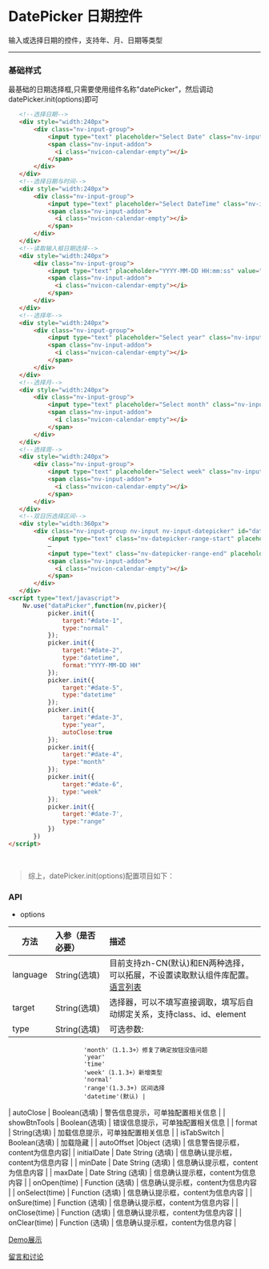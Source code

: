 # DatePicker 日期控件

输入或选择日期的控件，支持年、月、日期等类型

---

### 基础样式

最基础的日期选择框,只需要使用组件名称"datePicker"，然后调动datePicker.init(options)即可


```html
   <!--选择日期-->
   <div style="width:240px">
       <div class="nv-input-group">
           <input type="text" placeholder="Select Date" class="nv-input" id="date-1">
           <span class="nv-input-addon">
             <i class="nvicon-calendar-empty"></i>
           </span>
       </div>
   </div>
   <!--选择日期与时间-->
   <div style="width:240px">
       <div class="nv-input-group">
           <input type="text" placeholder="Select DateTime" class="nv-input" id="date-2">
           <span class="nv-input-addon">
             <i class="nvicon-calendar-empty"></i>
           </span>
       </div>
   </div>
   <!--读取输入框日期选择-->
   <div style="width:240px">
       <div class="nv-input-group">
           <input type="text" placeholder="YYYY-MM-DD HH:mm:ss" value="1987-07-29 06:10:38" class="nv-input" id="date-5">
           <span class="nv-input-addon">
             <i class="nvicon-calendar-empty"></i>
           </span>
       </div>
   </div>
   <!--选择年-->
   <div style="width:240px">
       <div class="nv-input-group">
           <input type="text" placeholder="Select year" class="nv-input" id="date-3">
           <span class="nv-input-addon">
             <i class="nvicon-calendar-empty"></i>
           </span>
       </div>
   </div>
   <!--选择月-->
   <div style="width:240px">
       <div class="nv-input-group">
           <input type="text" placeholder="Select month" class="nv-input" id="date-4">
           <span class="nv-input-addon">
             <i class="nvicon-calendar-empty"></i>
           </span>
       </div>
   </div>
   <!--选择周-->
   <div style="width:240px">
       <div class="nv-input-group">
           <input type="text" placeholder="Select week" class="nv-input" id="date-6">
           <span class="nv-input-addon">
             <i class="nvicon-calendar-empty"></i>
           </span>
       </div>
   </div>
   <!--双日历选择区间-->
   <div style="width:360px">
       <div class="nv-input-group nv-input nv-input-datepicker" id="date-7">
           <input type="text" class="nv-datepicker-range-start" placeholder="Start Date" readonly>
           —
           <input type="text" class="nv-datepicker-range-end" placeholder="End Date" readonly>
           <span class="nv-input-addon">
             <i class="nvicon-calendar-empty"></i>
           </span>
       </div>
   </div>
<script type="text/javascript">
    Nv.use("dataPicker",function(nv,picker){
           picker.init({
               target:"#date-1",
               type:"normal"
           });
           picker.init({
               target:"#date-2",
               type:"datetime",
               format:"YYYY-MM-DD HH"
           });
           picker.init({
               target:"#date-5",
               type:"datetime"
           });
           picker.init({
               target:"#date-3",
               type:"year",
               autoClose:true
           });
           picker.init({
               target:"#date-4",
               type:"month"
           });
           picker.init({
               target:"#date-6",
               type:"week"
           });
           picker.init({
               target:'#date-7',
               type:"range"
           })
       })
</script>
```

<br/>

> 综上，datePicker.init(options)配置项目如下：

### API

+ options
 
 | 方法  | 入参（是否必要）   |  描述  |
 | --------    | :----- | :----  |
 | language | String(选填)  | 目前支持zh-CN(默认)和EN两种选择，可以拓展，不设置读取默认组件库配置。[语言列表](https://github.com/guguaihaha/Nv-engine/blob/master/docs/language.md)|
 | target  | String(选填)    | 选择器，可以不填写直接调取，填写后自动绑定关系，支持class、id、element |
 | type | String(选填)   | 可选参数:
                         'month'（1.1.3+）修复了确定按钮没值问题
                         'year'
                         'time'
                         'week'（1.1.3+）新增类型
                         'normal'
                         'range'(1.3.3+) 区间选择
                         'datetime'(默认) |
 | autoClose  | Boolean(选填)  | 警告信息提示，可单独配置相关信息 |
 | showBtnTools  | Boolean(选填)   | 错误信息提示，可单独配置相关信息 |
 | format  | String(选填)    | 加载信息提示，可单独配置相关信息 |
 | isTabSwitch | Boolean(选填)  | 加载隐藏 |
 | autoOffset  |Object (选填)  | 信息警告提示框，content为信息内容|
 | initialDate  | Date String (选填)  | 信息确认提示框，content为信息内容 |
 | minDate  | Date String (选填)  | 信息确认提示框，content为信息内容 |
 | maxDate  | Date String (选填)  | 信息确认提示框，content为信息内容 |
 | onOpen(time)  | Function (选填)  | 信息确认提示框，content为信息内容 |
 | onSelect(time)  | Function (选填)  | 信息确认提示框，content为信息内容 |
 | onSure(time)  | Function (选填) | 信息确认提示框，content为信息内容 |
 | onClose(time)  | Function (选填)  | 信息确认提示框，content为信息内容 |
 | onClear(time)  | Function (选填) | 信息确认提示框，content为信息内容 |



[Demo展示](http://nv.zhangjinglin.cn/api?type=message)

[留言和讨论](https://github.com/guguaihaha/nv-source/issues/29)

    